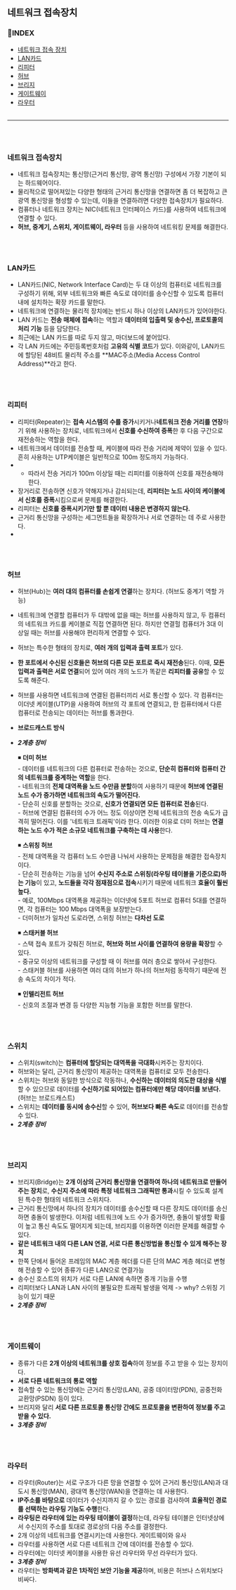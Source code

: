<h2>네트워크 접속장치</h2>

<h3>📌INDEX</h3>

- [네트워크 접속 장치](#네트워크-접속장치)
- [LAN카드](#lan카드)
- [리피터](#리피터)
- [허브](#허브)
- [브리지](#브리지)
- [게이트웨이](#게이트웨이)
- [라우터](#라우터)
<br><br>

***
<br><br>


<h3>네트워크 접속장치</h3>

- 네트워크 접속장치는 통신망(근거리 통신망, 광역 통신망) 구성에서 가장 기본이 되는 하드웨어이다.
- 물리적으로 떨어져있는 다양한 형태의 근거리 통신망을 연결하면 좀 더 복잡하고 큰 광역 통신망을 형성할 수 있는데, 이들을 연결하려면 다양한 접속장치가 필요하다.
- 컴퓨터나 네트워크 장치는 NIC(네트워크 인터페이스 카드)를 사용하여 네트워크에 연결할 수 있다.
- **허브, 중계기, 스위치, 게이트웨이, 라우터** 등을 사용하여 네트워킹 문제를 해결한다.


<br><br>


<h3>LAN카드</h3>

- LAN카드(NIC, Network Interface Card)는 두 대 이상의 컴퓨터로 네트워크를 구성하기 위해, 외부 네트워크와 빠른 속도로 데이터를 송수신할 수 있도록 컴퓨터 내에 설치하는 확장 카드를 말한다.
- 네트워크에 연결하는 물리적 장치에는 반드시 하나 이상의 LAN카드가 있어야한다. 
- LAN 카드는 **전송 매체에 접속**하는 역할과 **데이터의 입출력 및 송수신, 프로토콜의 처리 기능** 등을 담당한다.
- 최근에는 LAN 카드를 따로 두지 않고, 마더보드에 붙어있다.
- 각 LAN 카드에는 주민등록번호처럼 **고유의 식별 코드**가 있다. 이와같이, LAN카드에 할당된 48비트 물리적 주소를 **MAC주소(Media Access Control Address)**라고 한다.

<br><br>

<h3>리피터</h3>

- 리피터(Repeater)는 **접속 시스템의 수를 증가**시키거나**네트워크 전송 거리를 연장**하기 위해 사용하는 장치로, 네트워크에서 **신호를 수신하여 증폭**한 후 다음 구간으로 재전송하는 역할을 한다.
- 네트워크에서 데이터를 전송할 때, 케이블에 따라 전송 거리에 제약이 있을 수 있다. 흔히 사용하는 UTP케이블은 일반적으로 100m 정도까지 가능하다.
- - 따라서 전송 거리가 100m 이상일 때는 리피터를 이용하여 신호를 재전송해야한다. 
- 장거리로 전송하면 신호가 약해지거나 감쇠되는데, **리피터는 노드 사이의 케이블에서 신호를 증폭**시킴으로써 문제를 해결한다. 
- 리피터는 **신호를 증폭시키기만 할 뿐 데이터 내용은 변경하지 않는다.**
- 근거리 통신망을 구성하는 세그먼트들을 확장하거나 서로 연결하는 데 주로 사용한다. 
- 
<br><br>


<h3>허브</h3>

- 허브(Hub)는 **여러 대의 컴퓨터를 손쉽게 연결**하는 장치다. (허브도 중계기 역할 가능)
- 네트워크에 연결할 컴퓨터가 두 대밖에 없을 때는 허브를 사용하지 않고, 두 컴퓨터의 네트워크 카드를 케이블로 직접 연결하면 된다. 하지만 연결헐 컴퓨터가 3대 이상일 때는 허브를 사용해야 편리하게 연결할 수 있다.
- 허브는 특수한 형태의 장치로, **여러 개의 입력과 출력 포트**가 있다.
- **한 포트에서 수신된 신호들은 허브의 다른 모든 포트로 즉시 재전송**된다. 이때, **모든 입력과 출력은 서로 연결**되어 있어 여러 개의 노드가 똑같은 **리피터를 공유**할 수 있도록 해준다. 

- 허브를 사용하면 네트워크에 연결된 컴퓨터끼리 서로 통신할 수 있다. 각 컴퓨터는 이더넷 케이블(UTP)을 사용하여 허브의 각 포트에 연결되고, 한 컴퓨터에서 다른 컴퓨터로 전송되는 데이터는 허브를 통과한다. 
- **브로드캐스트 방식**
- ***2계층 장비***



   ◾ **더미 허브**<br>
      - 데이터를 네트워크의 다른 컴퓨터로 전송하는 것으로, **단순히 컴퓨터와 컴퓨터 간의 네트워크를 중계하는 역할**을 한다.<br>
      - 네트워크의 **전체 대역폭을 노드 수만큼 분할**하여 사용하기 때문에 **허브에 연결된 노드 수가 증가하면 네트워크의 속도가 떨어진다.**<br>
      - 단순히 신호를 분할하는 것으로, **신호가 연결되면 모든 컴퓨터로 전송**된다.<br>
      - 허브에 연결된 컴퓨터의 수가 어느 정도 이상이면 전체 네트워크의 전송 속도가 급격히 떨어진다. 이를 '네트워크 트래픽'이라 한다. 이러한 이유로 더미 허브는 **연결하는 노드 수가 적은 소규모 네트워크를 구축하는 데 사용**한다.

   ◾ **스위칭 허브**<br>
      - 전체 대역폭을 각 컴퓨터 노드 수만큼 나눠서 사용하는 문제점을 해결한 접속장치이다.<br>
      - 단순히 전송하는 기능을 넘어 **수신지 주소로 스위칭(라우팅 테이블을 기준으로)하는 기능**이 있고, **노드들을 각각 점재점으로 접속**시키기 때문에 네트워크 **효율이 훨씬 높다.**<br>
      - 예로, 100Mbps 대역폭을 제공하는 이더넷에 5포트 허브로 컴퓨터 5대를 연결하면, 각 컴퓨터는 100 Mbps 대역폭을 보장받는다.<br>
      - 더미허브가 일차선 도로라면, 스위칭 허브는 **다차선 도로**

   ◾ **스태커블 허브**<br>
      - 스택 접속 포트가 갖춰진 허브로, **허브와 허브 사이를 연결하여 용량을 확장**할 수 있다.<br>
      - 중규모 이상의 네트워크를 구성할 때 이 허브를 여러 층으로 쌓아서 구성한다.<br>
      - 스태커블 허브를 사용하면 여러 대의 허브가 하나의 허브처럼 동작하기 때문에 전송 속도의 차이가 적다.

   ◾ **인텔리전트 허브**<br>
      - 신호의 조절과 변경 등 다양한 지능형 기능을 포함한 허브를 말한다.<br>


<br><br>
<h3>스위치</h3>

- 스위치(switch)는 **컴퓨터에 할당되는 대역폭을 극대화**시켜주는 장치이다.
- 허브와는 달리, 근거리 통신망이 제공하는 대역폭을 컴퓨터로 모두 전송한다.
- 스위치는 허브와 동일한 방식으로 작동하나, **수신하는 데이터의 의도한 대상을 식별**할 수 있으므로 데이터를 **수신하기로 되어있는 컴퓨터에만 해당 데이터를 보낸다.** (허브는 브로드캐스트)
- 스위치는 **데이터를 동시에 송수신**할 수 있어, **허브보다 빠른 속도**로 데이터를 전송할 수 있다.
- ***2계층 장비***

<br><br>

<h3>브리지</h3>

- 브리지(Bridge)는 **2개 이상의 근거리 통신망을 연결하여 하나의 네트워크로 만들어주는 장치**로, **수신지 주소에 따라 특정 네트워크 그래픽만 통과**시킬 수 있도록 설계된 특수한 형태의 네트워크 스위치다.
- 근거리 통신망에서 하나의 장치가 데이터를 송수신할 때 다른 장치도 데이터를 송신하면 충돌이 발생한다. 이처럼 네트워크에 노드 수가 증가하면, 충돌이 발생할 확률이 높고 통신 속도도 떨어지게 되는데, 브리지를 이용하면 이러한 문제를 해결할 수 있다. 
- **같은 네트워크 내의 다른 LAN 연결, 서로 다른 통신방법을 통신할 수 있게 해주는 장치**
- 한쪽 단에서 들어온 프레임의 MAC 계층 헤더를 다른 단의 MAC 계층 헤더로 변형해 전송할 수 있어 종류가 다른 LAN으로 연결가능
- 송수신 호스트의 위치가 서로 다른 LAN에 속하면 중개 기능을 수행
- 리피터보다 LAN과 LAN 사이의 불필요한 트래픽 발생을 억제 -> why? 스위칭 기능이 있기 때문
- ***2계층 장비***

<br><br>

<h3>게이트웨이</h3>

- 종류가 다른 **2개 이상의 네트워크를 상호 접속**하여 정보를 주고 받을 수 있는 장치이다.
- **서로 다른 네트워크의 통로 역할**
- 접속할 수 있는 통신망에는 근거리 통신망(LAN), 공중 데이터망(PDN), 공중전화 교환망(PSDN) 등이 있다.
- 브리지와 달리 **서로 다른 프로토콜 통신망 간에도 프로토콜을 변환하여 정보를 주고 받을 수 있다.**
- ***3계층 장비***

<br><br>

<h3>라우터</h3>

- 라우터(Router)는 서로 구조가 다른 망을 연결할 수 있어 근거리 통신망(LAN)과 대도시 통신망(MAN), 광대역 통신망(WAN)을 연결하는 데 사용한다.
- **IP주소를 바탕으로** 데이터가 수신지까지 갈 수 있는 경로를 검사하여 **효율적인 경로를 선택하는 라우팅 기능도 수행**한다.
- **라우팅은 라우터에 있는 라우팅 테이블이 결정**하는데, 라우팅 테이블은 인터넷상에서 수신지의 주소를 토대로 경로상의 다음 주소를 결정한다.
- 2개 이상의 네트워크를 연결시키는데 사용한다. 게이트웨이와 유사
- 라우터를 사용하면 서로 다른 네트워크 간에 데이터를 전송할 수 있다. 
- 라우터에는 이터넷 케이블을 사용한 유선 라우터와 무선 라우터가 있다.
- ***3계층 장비***
- 라우터는 **방화벽과 같은 1차적인 보안 기능을 제공**하며, 비용은 허브나 스위치보다 비싸다.
